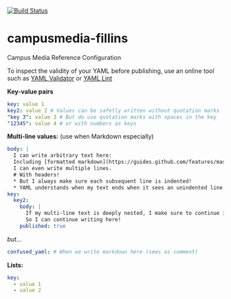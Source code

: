 [![Build Status](https://travis-ci.org/NYULibraries/campusmedia-fillins.svg?branch=master)](https://travis-ci.org/NYULibraries/campusmedia-fillins)

# campusmedia-fillins
Campus Media Reference Configuration

To inspect the validity of your YAML before publishing, use an online tool such as [YAML Validator](https://codebeautify.org/yaml-validator) or [YAML Lint](http://www.yamllint.com/)

**Key-value pairs**
```yaml
key: value 1
key2: value 2 # Values can be safetly written without quotation marks
"key 3": value 3 # But do use quotation marks with spaces in the key
"12345": value 4 # or with numbers as keys
```

**Multi-line values:** (use when Markdown especially)
```yaml
body: |
  I can write arbitrary text here:
  Including [formatted markdown](https://guides.github.com/features/mastering-markdown/)!
  I can even write multiple lines.
  # With headers!
  * But I always make sure each subsequent line is indented!
  * YAML understands when my text ends when it sees an unindented line.
key:
  key2:
    body: |
      If my multi-line text is deeply nested, I make sure to continue indenting two more lines than the preceding key.
      So I can continue writing here!
    published: true
```
*but...*
```yaml
confused_yaml: # When we write markdown here (sees as comment)
```

**Lists:**
```yaml
key:
  - value 1
  - value 2
```
